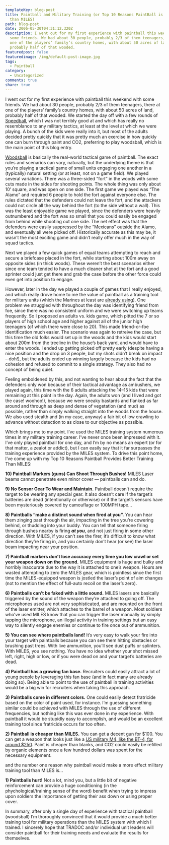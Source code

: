 ```yaml
---
templateKey: blog-post
title: Paintball and Military Training (or Top 10 Reasons PaintBall is better
  than MILES)
path: blog-post
date: 2006-05-30T04:31:12.320Z
description: I went out for my first experience with paintball this weekend with
  some friends. We had about 30 people, probably 2/3 of them teenagers, there at
  one of the players’ family’s country homes, with about 50 acres of land,
  probably half of that wooded.
featuredpost: false
featuredimage: /img/default-post-image.jpg
tags:
  - Paintball
category:
  - Uncategorized
comments: true
share: true
---
```

<!--StartFragment-->

I went out for my first experience with paintball this weekend with some friends. We had about 30 people, probably 2/3 of them teenagers, there at one of the players’ family’s country homes, with about 50 acres of land, probably half of that wooded. We started the day off with a few rounds of [Speedball](http://www.directpaintball.com/article_speedball_tactics.html), which I was not terribly good at and which has really no resemblance to any military tactics, at least at the level at which we were playing. A bunch of the kids were really into it, but most of the adults decided pretty quickly that it was pretty much an exercise in how quickly one can burn through paint and CO2, preferring to play woodsball, which is the main point of this blog entry.

[Woodsball](http://paintball.about.com/od/woodballscenariostrategy) is basically the real-world tactical game of paintball. The exact rules and scenarios can vary, naturally, but the underlying theme is that you’re playing a tactical game of small units engaging one another in a (typically) natural setting (or at least, not on a game field). We played several variations. There was a three-sided “fort” in the woods with some cuts made in the sides for shooting points. The whole thing was only about 10’ square, and was open on one side. The first game we played was “The Alamo” and required 6 people to hold the fort against everyone else. The rules dictated that the defenders could not leave the fort, and the attackers could not circle all the way behind the fort (to the side without a wall). This was the least enjoyable game we played, since the defenders were heavily outnumbered and the fort was so small that you could easily be engaged from behind while shooting out one side. The net effect was that the defenders were easily suppressed by the “Mexicans” outside the Alamo, and eventually all were picked off. Historically accurate as this may be, it wasn’t the most exciting game and didn’t really offer much in the way of squad tactics.

Next we played a few quick games of equal teams attempting to reach and secure a briefcase placed in the fort, while starting about 100m away on opposite sides (in thick woods). These weren’t the best scenarios either since one team tended to have a much cleaner shot at the fort and a good sprinter could just get there and grab the case before the other force could even get into position to engage.

However, later in the day we played a couple of games that I really enjoyed, and which really drove home to me the value of paintball as a training tool for military units (which the Marines at least are [already using](http://www.findarticles.com/p/articles/mi_m0KWG/is_2_33/ai_n6237473)). One problem we struggled with throughout the day was identifying friend from foe, since there was no consistent uniform and we were switching up teams frequently. So I proposed an adults vs. kids game, which pitted the 7 or so players of high school age and higher against all of the junior high teenagers (of which there were close to 20). This made friend-or-foe identification much easier. The scenario was again to retreive the case, but this time the old folks would set up in the woods and the kids would start about 200m from the treeline in the house’s back yard, and would have to enter the woods. I ended up getting picked off pretty early (despite having a nice position and the drop on 3 people, but my shots didn’t break on impact – doh!), but the adults ended up winning largely because the kids had no cohesion and refused to commit to a single strategy. They also had no concept of being quiet.

Feeling emboldened by this, and not wanting to hear about the fact that the defenders only won because of their tactical advantage as ambushers, we played again, this time with the 6 adults attacking the 14–15 kids that were remaining at this point in the day. Again, the adults won (and I lived and got the case! woohoo!), because we were sneaky bastards and flanked as far around and through as deep and dense of vegetation (and mud) as possible, rather than simply walking straight into the woods from the house. We also used stealth and (in my case, anyway) a fair bit of low crawling to advance without detection to as close to our objective as possible.

Which brings me to my point. I’ve used the MILES training system numerous times in my military training career. I’ve never once been impressed with it. I’ve only played paintball for one day, and I’m by no means an expert (or for that matter, a zealot or addict), but I can easily say that it far surpasses the training experience provided by the MILES system. To drive this point home, I’ve come up with my Top 10 Reasons Paintball Provides Better Training Than MILES:

**10) Paintball Markers (guns) Can Shoot Through Bushes!** MILES Laser beams cannot penetrate even minor cover — paintballs can and do.

**9) No Sensor Gear To Wear and Maintain.** Paintball doesn’t require the target to be wearing any special gear. It also doesn’t care if the target’s batteries are dead (intentionally or otherwise) or if the target’s sensors have been mysteriously covered by camouflage or 100MPH tape…

**8) Paintballs “make a distinct sound when fired at you”.** You can hear them zinging past through the air, impacting in the tree you’re cowering behind, or thudding into your buddy. You can tell that someone firing through bushes nearby is firing ***at you***, and not just firing in some other direction. With MILES, if you can’t see the firer, it’s difficult to know what direction they’re firing in, and you certainly don’t hear (or see) the laser beam impacting near your position.

**7) Paintball markers don’t lose accuracy every time you low crawl or set your weapon down on the ground.** MILES equipment is huge and bulky and horribly inaccurate due to the way it is attached to one’s weapon. Hours are wasted attempting to zero the MILES gear, which is pointless since the first time the MILES-equipped weapon is jostled the laser’s point of aim changes (not to mention the effect of full-auto recoil on the laser’s zero).

**6) Paintballs can’t be faked with a little sound.** MILES lasers are basically triggered by the sound of the weapon they’re attached to going off. The microphones used are not very sophisticated, and are mounted on the front of the laser emitter, which attaches to the barrel of a weapon. Most soldiers who’ve used MILES know that you can trigger the laser manually by simply tapping the microphone, an illegal activity in training settings but an easy way to silently engage enemies or continue to fire once out of ammunition.

**5) You can see where paintballs land!** It’s very easy to walk your fire into your target with paintballs because you can see them hitting obstacles or brushing past trees. With live ammunition, you’ll see dust puffs or splinters. With MILES, you see nothing. You have no idea whether your shot missed left, right, high or low, or if you were dead on and your target’s batteries are dead.

**4) Paintball has a growing fan base.** Recruiters could easily attract a lot of young people by leveraging this fan base (and in fact many are already doing so). Being able to point to the use of paintball in training activities would be a big win for recruiters when taking this approach.

**3) Paintballs come in different colors.** One could easily detect fratricide based on the color of paint used, for instance. I’m guessing something similar could be achieved with MILES through the use of different frequencies, but nothing like this was ever done in my experience. With paintball it would be stupidly easy to accomplish, and would be an excellent training tool since fratricide occurs far too often.

**2) Paintball is cheaper than MILES.** You can get a decent gun for $100. You can get a weapon that looks just like a [US military M4, like the BT-4, for around $250](http://www.actionvillage.com/is-bin/INTERSHOP.enfinity/eCS/Store/en/-/USD/DisplayProductInformation-Start?ProductSKU=010-317-0002). Paint is cheaper than blanks, and CO2 could easily be refilled by organic elements once a few hundred dollars was spent for the necessary equipment.

and the number one reason why paintball would make a more effect military training tool than MILES is…

**1) Paintballs hurt!** Not a lot, mind you, but a little bit of negative reinforcement can provide a huge conditioning (in the phychological/training sense of the word) benefit when trying to impress upon soldiers the importance of getting their ass down or using proper cover.

In summary, after only a single day of experience with tactical paintball (woodsball) I’m thoroughly convinced that it would provide a much better training tool for military operations than the MILES system with which I trained. I sincerely hope that TRADOC and/or individual unit leaders will consider paintball for their training needs and evaluate the results for themselves.

<!--EndFragment-->
